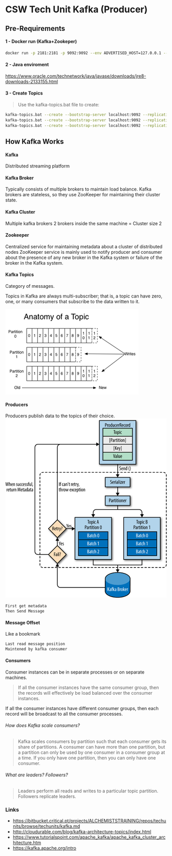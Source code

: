 # CSW Tech Unit Kafka (Producer)

## Pre-Requirements


#### 1 - Docker run (Kafka+Zookeper)


```bash
docker run -p 2181:2181 -p 9092:9092 --env ADVERTISED_HOST=127.0.0.1 --env ADVERTISED_PORT=9092 spotify/kafka
```

#### 2 - Java enviroment
https://www.oracle.com/technetwork/java/javase/downloads/jre8-downloads-2133155.html

#### 3 - Create Topics
> Use the kafka-topics.bat file to create:
```bash
kafka-topics.bat --create --bootstrap-server localhost:9092 --replication-factor 1 --partitions 1 --topic csw-topic
kafka-topics.bat --create --bootstrap-server localhost:9092 --replication-factor 1 --partitions 1 --topic csw-topic-portugal
kafka-topics.bat --create --bootstrap-server localhost:9092 --replication-factor 1 --partitions 1 --topic csw-topic-espanha

```

## How Kafka Works

#### Kafka 
Distributed streaming platform

#### Kafka Broker
Typically consists of multiple brokers to maintain load balance. Kafka brokers are stateless, so they use ZooKeeper for maintaining their cluster state.

#### Kafka Cluster 
Multiple kafka brokers 
2 brokers inside the same machine = Cluster size 2

#### Zookeeper 
Centralized service for maintaining metadata about a cluster of distributed nodes
ZooKeeper service is mainly used to notify producer and consumer about the presence of any new broker in the Kafka system or failure of the broker in the Kafka system. 

#### Kafka Topics
Category of messages.

Topics in Kafka are always multi-subscriber; that is, a topic can have zero, one, or many consumers that subscribe to the data written to it.


![](img/log_anatomy.png "Anatomy")


#### Producers
Producers publish data to the topics of their choice. 
![](img/producerComponent.png "Producer")

    First get metadata 
    Then Send Message

#### Message Offset
Like a bookmark
  
    Last read message position
    Maintened by kafka consumer

#### Consumers
Consumer instances can be in separate processes or on separate machines.

>If all the consumer instances have the same consumer group, then the records will effectively be load balanced over the consumer instances.

If all the consumer instances have different consumer groups, then each record will be broadcast to all the consumer processes.



###### How does Kafka scale consumers?
>Kafka scales consumers by partition such that each consumer gets its share of partitions. 
>A consumer can have more than one partition, but a partition can only be used by one consumer in a consumer group at a time. If you only have one partition, then you can only have one consumer.

###### What are leaders? Followers?
>Leaders perform all reads and writes to a particular topic partition. Followers replicate leaders.



### Links
* https://bitbucket.critical.pt/projects/ALCHEMISTSTRAINING/repos/techunits/browse/techunits/kafka.md
* http://cloudurable.com/blog/kafka-architecture-topics/index.html
* https://www.tutorialspoint.com/apache_kafka/apache_kafka_cluster_architecture.htm
* https://kafka.apache.org/intro